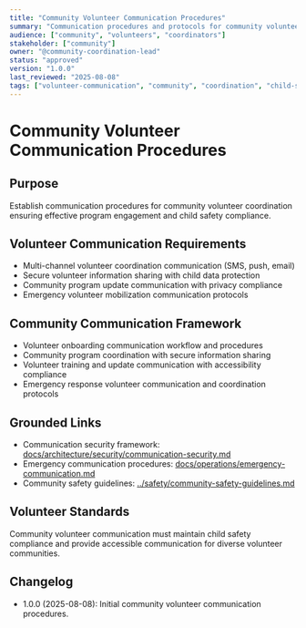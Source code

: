 ```yaml
---
title: "Community Volunteer Communication Procedures"
summary: "Communication procedures and protocols for community volunteer coordination and program engagement."
audience: ["community", "volunteers", "coordinators"]
stakeholder: ["community"]
owner: "@community-coordination-lead"
status: "approved"
version: "1.0.0"
last_reviewed: "2025-08-08"
tags: ["volunteer-communication", "community", "coordination", "child-safety"]
---
```


# Community Volunteer Communication Procedures

## Purpose
Establish communication procedures for community volunteer coordination ensuring effective program engagement and child safety compliance.

## Volunteer Communication Requirements
- Multi-channel volunteer coordination communication (SMS, push, email)
- Secure volunteer information sharing with child data protection
- Community program update communication with privacy compliance
- Emergency volunteer mobilization communication protocols

## Community Communication Framework
- Volunteer onboarding communication workflow and procedures
- Community program coordination with secure information sharing
- Volunteer training and update communication with accessibility compliance
- Emergency response volunteer communication and coordination protocols

## Grounded Links
- Communication security framework: [docs/architecture/security/communication-security.md](../../architecture/security/communication-security.md)
- Emergency communication procedures: [docs/operations/emergency-communication.md](../../operations/emergency-communication.md)
- Community safety guidelines: [../safety/community-safety-guidelines.md](../safety/community-safety-guidelines.md)

## Volunteer Standards
Community volunteer communication must maintain child safety compliance and provide accessible communication for diverse volunteer communities.

## Changelog
- 1.0.0 (2025-08-08): Initial community volunteer communication procedures.